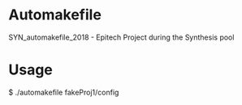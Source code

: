 # Automakefile
SYN_automakefile_2018 - Epitech Project during the Synthesis pool 

# Usage

$ ./automakefile fakeProj1/config
